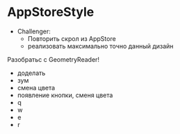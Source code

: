 # AppStoreStyle
    
- Challenger:
    - Повторить скрол из AppStore
    - реализовать максимально точно данный дизайн

Разобратьс с GeometryReader!

- доделать
- зум
- смена цвета
- появление кнопки, сменя цвета
- q
- w
- e
- r
